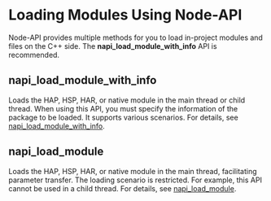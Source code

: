 # Loading Modules Using Node-API

Node-API provides multiple methods for you to load in-project modules and files on the C++ side. The **napi_load_module_with_info** API is recommended.

## napi_load_module_with_info

Loads the HAP, HSP, HAR, or native module in the main thread or child thread. When using this API, you must specify the information of the package to be loaded. It supports various scenarios.
For details, see [napi_load_module_with_info](../napi/use-napi-load-module-with-info.md).

## napi_load_module

Loads the HAP, HSP, HAR, or native module in the main thread, facilitating parameter transfer. The loading scenario is restricted. For example, this API cannot be used in a child thread.
For details, see [napi_load_module](../napi/use-napi-load-module.md).
